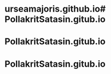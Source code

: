 # urseamajoris.github.io# PollakritSatasin.gitub.io
# PollakritSatasin.gitub.io
# PollakritSatasin.gitub.io
